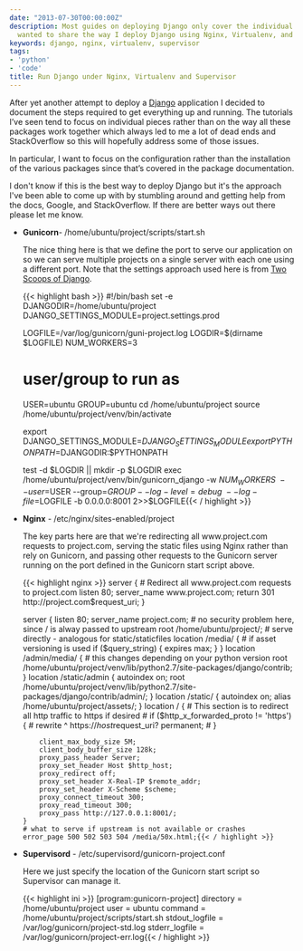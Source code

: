 ```yaml
---
date: "2013-07-30T00:00:00Z"
description: Most guides on deploying Django only cover the individual packages. I
  wanted to share the way I deploy Django using Nginx, Virtualenv, and Supervisor
keywords: django, nginx, virtualenv, supervisor
tags:
- 'python'
- 'code'
title: Run Django under Nginx, Virtualenv and Supervisor
---
```


After yet another attempt to deploy a <a href="https://www.djangoproject.com/" target="_blank">Django</a> application I decided to document the steps required to get everything up and running. The tutorials I’ve seen tend to focus on individual pieces rather than on the way all these packages work together which always led to me a lot of dead ends and StackOverflow so this will hopefully address some of those issues.

In particular, I want to focus on the configuration rather than the installation of the various packages since that’s covered in the package documentation.

I don't know if this is the best way to deploy Django but it's the approach I've been able to come up with by stumbling around and getting help from the docs, Google, and StackOverflow. If there are better ways out there please let me know.

<ul class="bulleted">
	<li>
		<p><strong>Gunicorn</strong>- /home/ubuntu/project/scripts/start.sh</p>
		<p>The nice thing here is that we define the port to serve our application on so we can serve multiple projects on a single server with each one using a different port. Note that the settings approach used here is from <a href="https://github.com/twoscoops/django-twoscoops-project/tree/develop/project_name/project_name/settings" target="_blank">Two Scoops of Django</a>.
		</p>
{{< highlight bash >}}
#!/bin/bash
set -e
DJANGODIR=/home/ubuntu/project
DJANGO_SETTINGS_MODULE=project.settings.prod

LOGFILE=/var/log/gunicorn/guni-project.log
LOGDIR=$(dirname $LOGFILE)
NUM_WORKERS=3
# user/group to run as
USER=ubuntu
GROUP=ubuntu
cd /home/ubuntu/project
source /home/ubuntu/project/venv/bin/activate

export DJANGO_SETTINGS_MODULE=$DJANGO_SETTINGS_MODULE
export PYTHONPATH=$DJANGODIR:$PYTHONPATH

test -d $LOGDIR || mkdir -p $LOGDIR
exec /home/ubuntu/project/venv/bin/gunicorn_django -w $NUM_WORKERS \
  --user=$USER --group=$GROUP --log-level=debug \
  --log-file=$LOGFILE -b 0.0.0.0:8001 2>>$LOGFILE{{< / highlight >}}
</li>

<li>
	<p><strong>Nginx</strong> - /etc/nginx/sites-enabled/project</p>
	<p>The key parts here are that we're redirecting all www.project.com requests to project.com, serving the static files using Nginx rather than rely on Gunicorn, and passing other requests to the Gunicorn server running on the port defined in the Gunicorn start script above.
	</p>
{{< highlight nginx >}}
server {
    # Redirect all www.project.com requests to project.com
    listen 80;
    server_name www.project.com;
    return 301 http://project.com$request_uri;
}

server {
    listen   80;
    server_name project.com;
    # no security problem here, since / is alway passed to upstream
    root /home/ubuntu/project/;
    # serve directly - analogous for static/staticfiles
    location /media/ {
        # if asset versioning is used
        if ($query_string) {
            expires max;
        }
    }
    location /admin/media/ {
        # this changes depending on your python version
        root /home/ubuntu/project/venv/lib/python2.7/site-packages/django/contrib;
    }
    location /static/admin {
        autoindex on;
        root   /home/ubuntu/project/venv/lib/python2.7/site-packages/django/contrib/admin/;
    }
    location /static/ {
        autoindex on;
        alias   /home/ubuntu/project/assets/;
    }
    location / {
    # This section is to redirect all http traffic to https if desired
    # if ($http_x_forwarded_proto != 'https') {
    #   rewrite ^ https://$host$request_uri? permanent;
    # }

        client_max_body_size 5M;
        client_body_buffer_size 128k;
        proxy_pass_header Server;
        proxy_set_header Host $http_host;
        proxy_redirect off;
        proxy_set_header X-Real-IP $remote_addr;
        proxy_set_header X-Scheme $scheme;
        proxy_connect_timeout 300;
        proxy_read_timeout 300;
        proxy_pass http://127.0.0.1:8001/;
    }
    # what to serve if upstream is not available or crashes
    error_page 500 502 503 504 /media/50x.html;{{< / highlight >}}
</li>

<li>
	<p><strong>Supervisord</strong> - /etc/supervisord/gunicorn-project.conf</p>
	<p>Here we just specify the location of the Gunicorn start script so Supervisor can manage it.</p>
{{< highlight ini >}}
[program:gunicorn-project]
directory = /home/ubuntu/project
user = ubuntu
command = /home/ubuntu/project/scripts/start.sh
stdout_logfile = /var/log/gunicorn/project-std.log
stderr_logfile = /var/log/gunicorn/project-err.log{{< / highlight >}}
</li>
</ul>